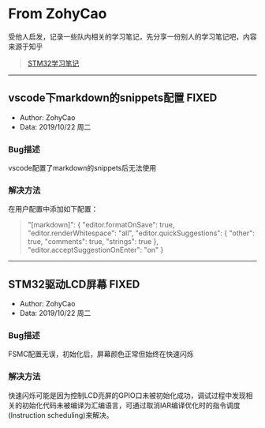 # From ZohyCao

受他人启发，记录一些队内相关的学习笔记，先分享一份别人的学习笔记吧，内容来源于知乎
> [ STM32学习笔记 ](https://zhuanlan.zhihu.com/p/64348776)

---
## vscode下markdown的snippets配置 FIXED

- Author: ZohyCao
- Data: 2019/10/22 周二

### Bug描述
vscode配置了markdown的snippets后无法使用

### 解决方法

在用户配置中添加如下配置：
> "[markdown]": {
    "editor.formatOnSave": true,
    "editor.renderWhitespace": "all",
    "editor.quickSuggestions": {
        "other": true,
        "comments": true,
        "strings": true
    },
    "editor.acceptSuggestionOnEnter": "on"
}


---
## STM32驱动LCD屏幕 FIXED

- Author: ZohyCao
- Data: 2019/10/22 周二

### Bug描述

FSMC配置无误，初始化后，屏幕颜色正常但始终在快速闪烁

### 解决方法

快速闪烁可能是因为控制LCD亮屏的GPIO口未被初始化成功，调试过程中发现相关的初始化代码未被编译为汇编语言，可通过取消IAR编译优化时的指令调度(Instruction scheduling)来解决。
